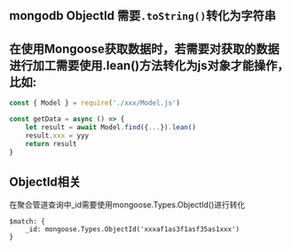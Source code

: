 ## mongodb ObjectId 需要`.toString()`转化为字符串



## 在使用Mongoose获取数据时，若需要对获取的数据进行加工需要使用.lean()方法转化为js对象才能操作，比如:

```js
const { Model } = require('./xxx/Model.js')

const getData = async () => {
	let result = await Model.find({...}).lean()
	result.xxx = yyy
	return result
}
```





## ObjectId相关

在聚合管道查询中_id需要使用mongoose.Types.ObjectId()进行转化

```
$match: {
	_id: mongoose.Types.ObjectId('xxxaf1as3f1asf35as1xxx')
}
```

